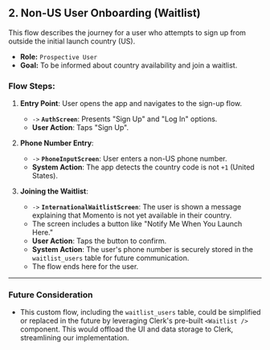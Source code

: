## 2. Non-US User Onboarding (Waitlist)

This flow describes the journey for a user who attempts to sign up from outside the initial launch country (US).

- **Role:** `Prospective User`
- **Goal:** To be informed about country availability and join a waitlist.

### Flow Steps:

1.  **Entry Point**: User opens the app and navigates to the sign-up flow.
    - `->` **`AuthScreen`**: Presents "Sign Up" and "Log In" options.
    - **User Action**: Taps "Sign Up".

2.  **Phone Number Entry**:
    - `->` **`PhoneInputScreen`**: User enters a non-US phone number.
    - **System Action**: The app detects the country code is not `+1` (United States).

3.  **Joining the Waitlist**:
    - `->` **`InternationalWaitlistScreen`**: The user is shown a message explaining that Momento is not yet available in their country.
    - The screen includes a button like "Notify Me When You Launch Here."
    - **User Action**: Taps the button to confirm.
    - **System Action**: The user's phone number is securely stored in the `waitlist_users` table for future communication.
    - The flow ends here for the user.

---

### Future Consideration

- This custom flow, including the `waitlist_users` table, could be simplified or replaced in the future by leveraging Clerk's pre-built `<Waitlist />` component. This would offload the UI and data storage to Clerk, streamlining our implementation.
